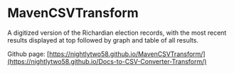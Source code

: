﻿# MavenCSVTransform
A digitized version of the Richardian election records, with the most recent results displayed at top followed by graph and table of all results.

Github page: [https://nightlytwo58.github.io/MavenCSVTransform/](https://nightlytwo58.github.io/Docs-to-CSV-Converter-Transform/)

